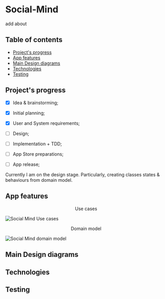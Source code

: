 # Social-Mind
add about

## Table of contents
- [Project's progress](#project-progress)
- [App features](#app-features)
- [Main Design diagrams](#main-design-diagrams)
- [Technologies](#techstack)
- [Testing](#testing)

<h2 id="project-progress"> Project's progress </h2>

- [x] Idea & brainstorming;
- [x] Initial planning;
- [x] User and System requirements;
- [ ] Design;
- [ ] Implementation + TDD;
- [ ] App Store preparations;
- [ ] App release;


Currently I am on the design stage. Particularly, creating classes states & behaviours from domain model.  

<h2 id="app-features"> App features </h2>

<p align="center"> Use cases </p>

![Social Mind Use cases](https://user-images.githubusercontent.com/55618255/150543221-929158e4-466e-4383-9e72-91f20753ec6b.jpg)

<p align="center"> Domain model </p>

![Social Mind domain model](https://user-images.githubusercontent.com/55618255/150543228-9689ed9b-4bab-48ce-927f-713704938885.jpg)

<h2 id="main-design-diagrams"> Main Design diagrams </h2>
<h2 id="techstack"> Technologies </h2>
<h2 id="testing"> Testing </h2>
